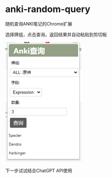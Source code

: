 # anki-random-query
随机查询ANKI笔记的Chrome扩展

选择牌组，点击查询，返回结果并自动粘贴到剪切板

![示例](https://github.com/hhelibeb/anki-random-query/blob/main/doc/screenshot1.png)

下一步试试结合ChatGPT API使用
